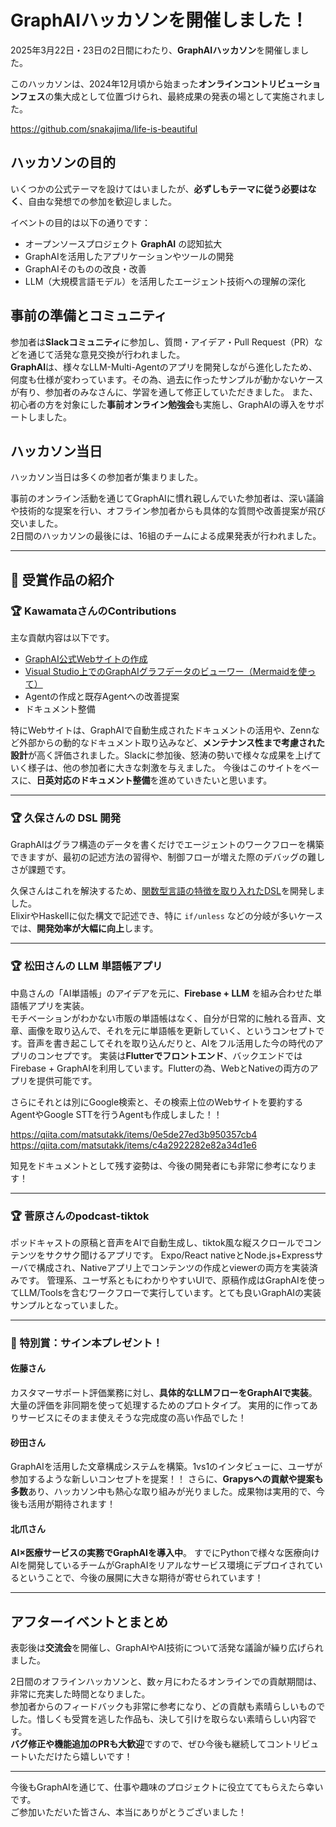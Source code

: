 # GraphAIハッカソンを開催しました！

2025年3月22日・23日の2日間にわたり、**GraphAIハッカソン**を開催しました。

このハッカソンは、2024年12月頃から始まった**オンラインコントリビューションフェス**の集大成として位置づけられ、最終成果の発表の場として実施されました。

https://github.com/snakajima/life-is-beautiful

## ハッカソンの目的

いくつかの公式テーマを設けてはいましたが、**必ずしもテーマに従う必要はなく**、自由な発想での参加を歓迎しました。

イベントの目的は以下の通りです：

- オープンソースプロジェクト **GraphAI** の認知拡大  
- GraphAIを活用したアプリケーションやツールの開発  
- GraphAIそのものの改良・改善  
- LLM（大規模言語モデル）を活用したエージェント技術への理解の深化  

## 事前の準備とコミュニティ

参加者は**Slackコミュニティ**に参加し、質問・アイデア・Pull Request（PR）などを通じて活発な意見交換が行われました。  
**GraphAI**は、様々なLLM-Multi-Agentのアプリを開発しながら進化したため、何度も仕様が変わっています。その為、過去に作ったサンプルが動かないケースが有り、参加者のみなさんに、学習を通して修正していただきました。
また、初心者の方を対象にした**事前オンライン勉強会**も実施し、GraphAIの導入をサポートしました。

## ハッカソン当日

ハッカソン当日は多くの参加者が集まりました。

事前のオンライン活動を通じてGraphAIに慣れ親しんでいた参加者は、深い議論や技術的な提案を行い、オフライン参加者からも具体的な質問や改善提案が飛び交いました。  
2日間のハッカソンの最後には、16組のチームによる成果発表が行われました。

---

## 🎉 受賞作品の紹介

### 🏆 KawamataさんのContributions

主な貢献内容は以下です。
- [GraphAI公式Webサイトの作成](https://graphai.info/)
- [Visual Studio上でのGraphAIグラフデータのビューワー（Mermaidを使って）](https://marketplace.visualstudio.com/items?itemName=kawamataryo.graphai-visualizer)
- Agentの作成と既存Agentへの改善提案  
- ドキュメント整備  

特にWebサイトは、GraphAIで自動生成されたドキュメントの活用や、Zennなど外部からの動的なドキュメント取り込みなど、**メンテナンス性まで考慮された設計**が高く評価されました。Slackに参加後、怒涛の勢いで様々な成果を上げていく様子は、他の参加者に大きな刺激を与えました。 
今後はこのサイトをベースに、**日英対応のドキュメント整備**を進めていきたいと思います。

---

### 🏆 久保さんの DSL 開発

GraphAIはグラフ構造のデータを書くだけでエージェントのワークフローを構築できますが、最初の記述方法の習得や、制御フローが増えた際のデバッグの難しさが課題です。

久保さんはこれを解決するため、[関数型言語の特徴を取り入れたDSL](https://github.com/i-eight/graphai-dsl)を開発しました。  
ElixirやHaskellに似た構文で記述でき、特に `if/unless` などの分岐が多いケースでは、**開発効率が大幅に向上**します。

---

### 🏆 松田さんの LLM 単語帳アプリ

中島さんの「AI単語帳」のアイデアを元に、**Firebase + LLM** を組み合わせた単語帳アプリを実装。  
モチベーションがわかない市販の単語帳はなく、自分が日常的に触れる音声、文章、画像を取り込んで、それを元に単語帳を更新していく、というコンセプトです。音声を書き起こしてそれを取り込んだりと、AIをフル活用した今の時代のアプリのコンセプです。
実装は**Flutterでフロントエンド**、バックエンドではFirebase + GraphAIを利用しています。Flutterの為、WebとNativeの両方のアプリを提供可能です。  

さらにそれとは別にGoogle検索と、その検索上位のWebサイトを要約するAgentやGoogle STTを行うAgentも作成しました！！

https://qiita.com/matsutakk/items/0e5de27ed3b950357cb4
https://qiita.com/matsutakk/items/c4a2922282e82a34d1e6

知見をドキュメントとして残す姿勢は、今後の開発者にも非常に参考になります！

---

### 🏆 菅原さんのpodcast-tiktok

ポッドキャストの原稿と音声をAIで自動生成し、tiktok風な縦スクロールでコンテンツをサクサク聞けるアプリです。
Expo/React nativeとNode.js+Expressサーバで構成され、Nativeアプリ上でコンテンツの作成とviewerの両方を実装済みです。
管理系、ユーザ系ともにわかりやすいUIで、原稿作成はGraphAIを使ってLLM/Toolsを含むワークフローで実行しています。とても良いGraphAIの実装サンプルとなっていました。


---

### 🏅 特別賞：サイン本プレゼント！

#### 佐藤さん  
カスタマーサポート評価業務に対し、**具体的なLLMフローをGraphAIで実装**。  
大量の評価を非同期を使って処理するためのプロトタイプ。
実用的に作ってありサービスにそのまま使えそうな完成度の高い作品でした！

#### 砂田さん  
GraphAIを活用した文章構成システムを構築。1vs1のインタビューに、ユーザが参加するような新しいコンセプトを提案！！
さらに、**Grapysへの貢献や提案も多数**あり、ハッカソン中も熱心な取り組みが光りました。成果物は実用的で、今後も活用が期待されます！

#### 北爪さん  
**AI×医療サービスの実務でGraphAIを導入中**。
すでにPythonで様々な医療向けAIを開発しているチームがGraphAIをリアルなサービス環境にデプロイされているということで、今後の展開に大きな期待が寄せられています！

---

## アフターイベントとまとめ

表彰後は**交流会**を開催し、GraphAIやAI技術について活発な議論が繰り広げられました。

2日間のオフラインハッカソンと、数ヶ月にわたるオンラインでの貢献期間は、非常に充実した時間となりました。  
参加者からのフィードバックも非常に参考になり、どの貢献も素晴らしいものでした。惜しくも受賞を逃した作品も、決して引けを取らない素晴らしい内容です。  
**バグ修正や機能追加のPRも大歓迎**ですので、ぜひ今後も継続してコントリビュートいただけたら嬉しいです！

---

今後もGraphAIを通じて、仕事や趣味のプロジェクトに役立ててもらえたら幸いです。  
ご参加いただいた皆さん、本当にありがとうございました！
